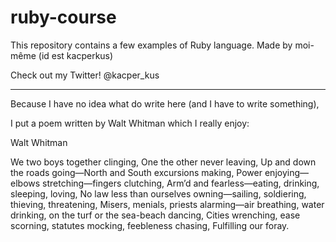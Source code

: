 # ruby-course

This repository contains a few examples of Ruby language.
Made by moi-même (id est kacperkus)

Check out my Twitter!
@kacper_kus

***

Because I have no idea what do write here (and I have to write something),

I put a poem written by Walt Whitman which I really enjoy:

Walt Whitman

We two boys together clinging,
One the other never leaving,
Up and down the roads going—North and South excursions making,
Power enjoying—elbows stretching—fingers clutching,
Arm’d and fearless—eating, drinking, sleeping, loving,
No law less than ourselves owning—sailing, soldiering, thieving, threatening,
Misers, menials, priests alarming—air breathing, water drinking, on the turf or the sea-beach dancing,
Cities wrenching, ease scorning, statutes mocking, feebleness chasing,
Fulfilling our foray.
